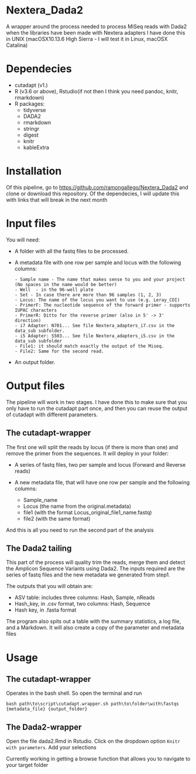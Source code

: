 # Nextera_Dada2
A wrapper around the process needed to process MiSeq reads with Dada2 when the libraries have been made with Nextera adapters
I have done this in UNIX (macOSX10.13.6 High Sierra - I will test it in Linux, macOSX Catalina)

# Dependecies

  - cutadapt (v1.)
  - R (v3.6 or above), Rstudio(if not then I think you need pandoc, knitr, rmarkdown)
  - R packages:
    * tidyverse
    * DADA2
    * rmarkdown
    * stringr
    * digest
    * knitr
    * kableExtra
    
  

# Installation

Of this pipeline, go to https://github.com/ramongallego/Nextera_Dada2 and clone or download this repository. Of the dependecies, I will update this with links that will break in the next month

# Input files

You will need: 

  - A folder with all the fastq files to be processed.
  - A metadata file with one row per sample and locus with the following columns:
  
  
        - Sample name - The name that makes sense to you and your project (No spaces in the name would be better)
        - Well  - in the 96-well plate
        - Set - In case there are more than 96 samples (1, 2, 3)
        - Locus: The name of the locus you want to use (e.g. Leray_COI)
        - PrimerF: The nucleotide sequence of the forward primer - supports IUPAC characters 
        - PrimerR: Ditto for the reverse primer (also in 5' -> 3' direction)
        - i7 Adapter: N701... See file Nextera_adapters_i7.csv in the data_sub subfolder.
        - i5 Adapter: S503... See file Nextera_adapters_i5.csv in the data_sub subfolder
        - File1: it should match exactly the output of the Miseq.
        - File2: Same for the second read.
        
  - An output folder.
        

# Output files

The pipeline will work in two stages. I have done this to make sure that you only have to run the cutadapt part once, and then you can reuse the output of cutadapt with different parameters.

## The cutadapt-wrapper

The first one will split the reads by locus (if there is more than one) and remove the primer from the sequences. It will deploy in your folder:

  - A series of fastq files, two per sample and locus (Forward and Reverse reads)
  - A new metadata file, that will have one row per sample and the following columns:
  
      - Sample_name
      - Locus  (the name from the original.metadata)
      - file1 (with the format Locus_original_file1_name.fastq)
      - file2 (with the same format)
      
And this is all you need to run the second part of the analysis

## The Dada2 tailing

This part of the process will quality trim the reads, merge them and detect the Amplicon Sequence Variants using Dada2. The inputs required are the series of fastq files and the new metadata we generated from step1. 

The outputs that you will obtain are:
 
  - ASV table: includes three columns: Hash, Sample, nReads
  - Hash_key, in .csv format, two columns: Hash, Sequence
  - Hash key, in .fasta format
  
The program also spits out a table with the summary statistics, a log file, and a Markdown. It will also create a copy of the parameter and metadata files

# Usage

## The cutadapt-wrapper

Operates in the bash shell. So open the terminal and run


`bash path\to\script\cutadapt.wrapper.sh path\to\folder\with\fastqs {metadata_file} {output_folder}`

## The Dada2-wrapper

Open the file dada2.Rmd in Rstudio. Click on the dropdown option `Knitr with parameters`. Add your selections

Currently working in getting a browse function that allows you to navigate to your target folder


